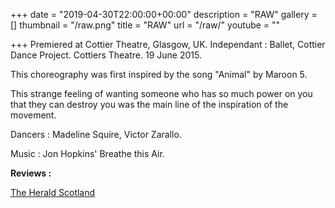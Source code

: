 +++
date = "2019-04-30T22:00:00+00:00"
description = "RAW"
gallery = []
thumbnail = "/raw.png"
title = "RAW"
url = "/raw/"
youtube = ""

+++
Premiered at Cottier Theatre, Glasgow, UK. Independant : Ballet, Cottier Dance Project. Cottiers Theatre. 19 June 2015.

This choreography was first inspired by the song "Animal" by Maroon 5.

This strange feeling of wanting someone who has so much power on you that they can destroy you was the main line of the inspiration of the movement.

Dancers : Madeline Squire, Victor Zarallo.

Music : Jon Hopkins' Breathe this Air.

**Reviews :**

[The Herald Scotland](https://www.heraldscotland.com/arts_ents/13413821.Dance_review__Independent_Ballet/)